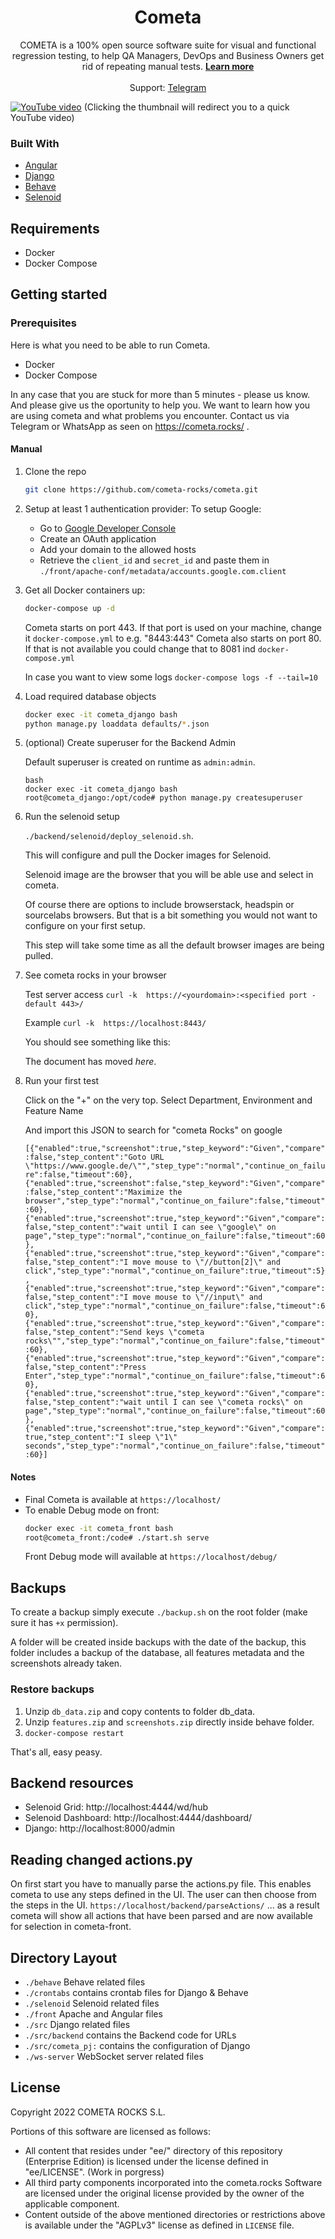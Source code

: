 
<!-- PROJECT LOGO -->

<p  align="center">
<h1  align="center">Cometa</h1>
<p  align="center">
COMETA is a 100% open source software suite for visual and functional regression testing, to help QA Managers, DevOps and Business Owners get rid of repeating manual tests. <a  href="https://cometa.rocks/"><strong>Learn more</strong></a>
<br>
<br>
Support: <a  href="https://t.me/joinchat/bFquCBGPBCAwYWZk">Telegram</a>

</p>

</p>

[![YouTube video](https://img.youtube.com/vi/vbgcb9R-ewI/maxresdefault.jpg)](https://www.youtube.com/watch?v=vbgcb9R-ewI)
(Clicking the thumbnail will redirect you to a quick YouTube video)

### Built With

- [Angular](https://angular.io/)
- [Django](https://www.djangoproject.com/)
- [Behave](https://behave.readthedocs.io/en/stable/)
- [Selenoid](https://aerokube.com/selenoid/)

## Requirements

- Docker
- Docker Compose

## Getting started

### Prerequisites

Here is what you need to be able to run Cometa.

- Docker
- Docker Compose

In any case that you are stuck for more than 5 minutes - please us know. And please give us the oportunity to help you. We want to learn how you are using cometa and what problems you encounter. Contact us via Telegram or WhatsApp as seen on https://cometa.rocks/ .

#### Manual

1. Clone the repo
	```sh
   git clone https://github.com/cometa-rocks/cometa.git
   ```

2. Setup at least 1 authentication provider:
	To setup Google:
	* Go to [Google Developer Console](https://console.cloud.google.com/)
	* Create an OAuth application
	* Add your domain to the allowed hosts
	* Retrieve the `client_id` and `secret_id` and paste them in `./front/apache-conf/metadata/accounts.google.com.client`


3. Get all Docker containers up:
	```sh
	docker-compose up -d
	```

	Cometa starts on port 443. If that port is used on your machine, change it `docker-compose.yml` to e.g. "8443:443"
	Cometa also starts on port 80. If that is not available you could change that to 8081 ind `docker-compose.yml`

	In case you want to view some logs `docker-compose logs -f --tail=10`

4. Load required database objects
	```bash
	docker exec -it cometa_django bash
	python manage.py loaddata defaults/*.json
	```

5. (optional) Create superuser for the Backend Admin

	Default superuser is created on runtime as `admin:admin`.

	```
	bash
	docker exec -it cometa_django bash
	root@cometa_django:/opt/code# python manage.py createsuperuser
	``` 

6. Run the selenoid setup

	`./backend/selenoid/deploy_selenoid.sh`.

	This will configure and pull the Docker images for Selenoid.

	Selenoid image are the browser that you will be able use and select in cometa. 

	Of course there are options to include browserstack, headspin or sourcelabs browsers. But that is a bit something you would not want to configure on your first setup.

	This step will take some time as all the default browser images are being pulled.

7. See cometa rocks in your browser

	Test server access `curl -k  https://<yourdomain>:<specified port - default 443>/`

	Example `curl -k  https://localhost:8443/`

	You should see something like this:
	<p>The document has moved <i>here</i>.</p>


8. Run your first test

	Click on the "+" on the very top. Select Department, Environment and Feature Name

	And import this JSON to search for "cometa Rocks" on google

	```[{"enabled":true,"screenshot":true,"step_keyword":"Given","compare":false,"step_content":"Goto URL \"https://www.google.de/\"","step_type":"normal","continue_on_failure":false,"timeout":60},{"enabled":true,"screenshot":false,"step_keyword":"Given","compare":false,"step_content":"Maximize the browser","step_type":"normal","continue_on_failure":false,"timeout":60},{"enabled":true,"screenshot":true,"step_keyword":"Given","compare":false,"step_content":"wait until I can see \"google\" on page","step_type":"normal","continue_on_failure":false,"timeout":60},{"enabled":true,"screenshot":true,"step_keyword":"Given","compare":false,"step_content":"I move mouse to \"//button[2]\" and click","step_type":"normal","continue_on_failure":true,"timeout":5},{"enabled":true,"screenshot":true,"step_keyword":"Given","compare":false,"step_content":"I move mouse to \"//input\" and click","step_type":"normal","continue_on_failure":false,"timeout":60},{"enabled":true,"screenshot":true,"step_keyword":"Given","compare":false,"step_content":"Send keys \"cometa rocks\"","step_type":"normal","continue_on_failure":false,"timeout":60},{"enabled":true,"screenshot":true,"step_keyword":"Given","compare":false,"step_content":"Press Enter","step_type":"normal","continue_on_failure":false,"timeout":60},{"enabled":true,"screenshot":true,"step_keyword":"Given","compare":false,"step_content":"wait until I can see \"cometa rocks\" on page","step_type":"normal","continue_on_failure":false,"timeout":60},{"enabled":true,"screenshot":true,"step_keyword":"Given","compare":true,"step_content":"I sleep \"1\" seconds","step_type":"normal","continue_on_failure":false,"timeout":60}]```


#### Notes

* Final Cometa is available at `https://localhost/`
* To enable Debug mode on front:
	```bash
	docker exec -it cometa_front bash
	root@cometa_front:/code# ./start.sh serve
	```
	 Front Debug mode will available at `https://localhost/debug/`

## Backups

To create a backup simply execute `./backup.sh` on the root folder (make sure it has `+x` permission).

A folder will be created inside backups with the date of the backup, this folder includes a backup of the database, all features metadata and the screenshots already taken.

### Restore backups

1. Unzip `db_data.zip` and copy contents to folder db_data.
2. Unzip `features.zip` and `screenshots.zip` directly inside behave folder.
3. `docker-compose restart`

That's all, easy peasy.

## Backend resources

* Selenoid Grid: http://localhost:4444/wd/hub
* Selenoid Dashboard: http://localhost:4444/dashboard/
* Django: http://localhost:8000/admin

## Reading changed actions.py

On first start you have to manually parse the actions.py file. This enables cometa to use any steps defined in  the UI. The user can then choose from the steps in the UI.
`https://localhost/backend/parseActions/` ... as a result cometa will show all actions that have been parsed and are now available for selection in cometa-front.
## Directory Layout

* `./behave` Behave related files
* `./crontabs` contains crontab files for Django & Behave
* `./selenoid` Selenoid related files
* `./front` Apache and Angular files
* `./src` Django related files
* `./src/backend` contains the Backend code for URLs
* `./src/cometa_pj:` contains the configuration of Django
* `./ws-server` WebSocket server related files

## License

Copyright 2022 COMETA ROCKS S.L.

Portions of this software are licensed as follows:

* All content that resides under "ee/" directory of this repository (Enterprise Edition) is licensed under the license defined in "ee/LICENSE". (Work in porgress)
* All third party components incorporated into the cometa.rocks Software are licensed under the original license provided by the owner of the applicable component.
* Content outside of the above mentioned directories or restrictions above is available under the "AGPLv3" license as defined in `LICENSE` file.

